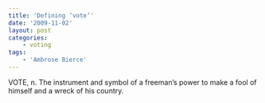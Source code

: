 ```yaml
---
title: 'Defining ‘vote’'
date: '2009-11-02'
layout: post
categories:
    - voting
tags:
    - 'Ambrose Bierce'
---
```


VOTE, n. The instrument and symbol of a freeman’s power to make a fool of himself and a wreck of his country.
